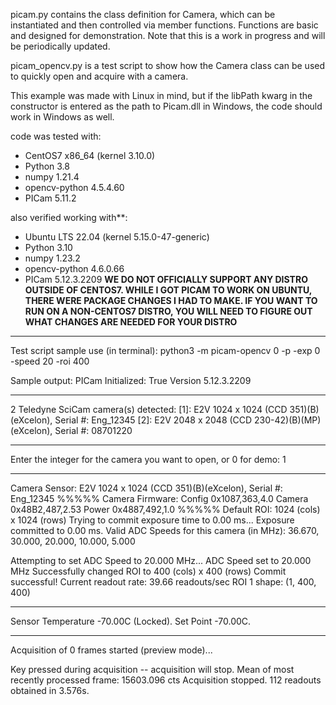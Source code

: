 picam.py contains the class definition for Camera, which can be instantiated and then controlled via member functions. Functions are basic and designed for demonstration. Note that this is a work in progress and will be periodically updated.

picam_opencv.py is a test script to show how the Camera class can be used to quickly open and acquire with a camera.

This example was made with Linux in mind, but if the libPath kwarg in the constructor is entered as the path to Picam.dll in Windows, the code should work in Windows as well.

code was tested with:
- CentOS7 x86_64 (kernel 3.10.0)
- Python 3.8
- numpy 1.21.4
- opencv-python 4.5.4.60
- PICam 5.11.2

also verified working with**:
- Ubuntu LTS 22.04 (kernel 5.15.0-47-generic)
- Python 3.10
- numpy 1.23.2
- opencv-python 4.6.0.66
- PICam 5.12.3.2209
**WE DO NOT OFFICIALLY SUPPORT ANY DISTRO OUTSIDE OF CENTOS7.
WHILE I GOT PICAM TO WORK ON UBUNTU, THERE WERE PACKAGE CHANGES
I HAD TO MAKE. IF YOU WANT TO RUN ON A NON-CENTOS7 DISTRO, YOU
WILL NEED TO FIGURE OUT WHAT CHANGES ARE NEEDED FOR YOUR DISTRO**

***************************************
Test script sample use (in terminal):
python3 -m picam-opencv 0 -p -exp 0 -speed 20 -roi 400

Sample output:
PICam Initialized: True
	Version 5.12.3.2209
*****
2 Teledyne SciCam camera(s) detected:
[1]: E2V 1024 x 1024 (CCD 351)(B)(eXcelon), Serial #: Eng_12345
[2]: E2V 2048 x 2048 (CCD 230-42)(B)(MP)(eXcelon), Serial #: 08701220
*****
Enter the integer for the camera you want to open, or 0 for demo:
1
*****
Camera Sensor: E2V 1024 x 1024 (CCD 351)(B)(eXcelon), Serial #: Eng_12345
%%%%%
Camera Firmware:
Config                  	0x1087,363,4.0
Camera                  	0x48B2,487,2.53
Power                   	0x4887,492,1.0
%%%%%
Default ROI: 1024 (cols) x 1024 (rows)
Trying to commit exposure time to 0.00 ms... Exposure committed to 0.00 ms.
Valid ADC Speeds for this camera (in MHz):
	36.670, 30.000, 20.000, 10.000, 5.000

Attempting to set ADC Speed to 20.000 MHz... ADC Speed set to 20.000 MHz
Successfully changed ROI to 400 (cols) x 400 (rows)
	Commit successful! Current readout rate: 39.66 readouts/sec
ROI 1 shape:  (1, 400, 400)
*****
Sensor Temperature -70.00C (Locked). Set Point -70.00C.
*****
Acquisition of 0 frames started (preview mode)...

Key pressed during acquisition -- acquisition will stop.
Mean of most recently processed frame: 15603.096 cts
Acquisition stopped. 112 readouts obtained in 3.576s.
